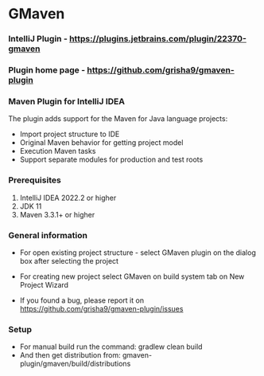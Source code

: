 GMaven
==================

### IntelliJ Plugin - https://plugins.jetbrains.com/plugin/22370-gmaven
### Plugin home page - https://github.com/grisha9/gmaven-plugin


### Maven Plugin for IntelliJ IDEA

The plugin adds support for the Maven for Java language projects:
 - Import project structure to IDE
 - Original Maven behavior for getting project model
 - Execution Maven tasks 
 - Support separate modules for production and test roots


### Prerequisites

1. IntelliJ IDEA 2022.2 or higher
2. JDK 11
3. Maven 3.3.1+  or higher


### General information

- For open existing project structure - select GMaven plugin on the dialog box after selecting the project
- For creating new project select GMaven on build system tab on New Project Wizard


- If you found a bug, please report it on https://github.com/grisha9/gmaven-plugin/issues

### Setup

- For manual build run the command: gradlew clean build
- And then get distribution from: gmaven-plugin/gmaven/build/distributions


